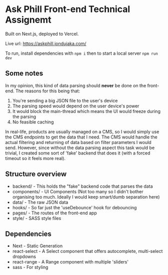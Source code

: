 # Ask Phill Front-end Technical Assignemt
Built on Next.js, deployed to Vercel.

Live url: https://askphill.jondujaka.com/

To run, install dependencies with `npm i` then to start a local server `npm run dev`

## Some notes

In my opinion, this kind of data parsing should **never** be done on the front-end. The reasons for this being that:
1. You're sending a big JSON file to the user's device
2. The parsing speed would depend on the user device's power
3. It would block the main-thread which means the UI would freeze during the parsing
4. No feasible caching

In real-life, products are usually managed on a CMS, so I would simply use the CMS endpoints to get the data that I need. The CMS would handle the actual filtering and returning of data based on filter parameters I would send.
However, since without the data parsing aspect this task would be trivial, I created some sort of 'fake' backend that does it (with a forced timeout so it feels more real).

## Structure overview
- backend/ - This holds the "fake" backend code that parses the data
- components/ - UI Components (Not too many so I didn't bother organising too much. Ideally I would keep smart/dumb separation here)
- data/ - The raw JSON data
- hooks/ - So far just the 'useDebounce' hook for debouncing
- pages/ - The routes of the front-end app
- style/ - SASS style files

## Dependencies
- Next - Static Generation
- react-select - A Select component that offers autocomplete, multi-select dropdowns
- react-range - A Range component with multiple 'sliders'
- sass - For styling
